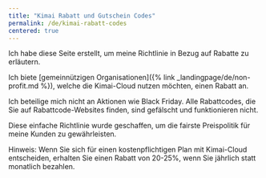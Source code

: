 ```yaml
---
title: "Kimai Rabatt und Gutschein Codes"
permalink: /de/kimai-rabatt-codes
centered: true
---
```


Ich habe diese Seite erstellt, um meine Richtlinie in Bezug auf Rabatte zu erläutern.

Ich biete [gemeinnützigen Organisationen]({% link _landingpage/de/non-profit.md %}), welche die Kimai-Cloud nutzen möchten, einen Rabatt an.

Ich beteilige mich nicht an Aktionen wie Black Friday.
Alle Rabattcodes, die Sie auf Rabattcode-Websites finden, sind gefälscht und funktionieren nicht.

Diese einfache Richtlinie wurde geschaffen, um die fairste Preispolitik für meine Kunden zu gewährleisten.

Hinweis: Wenn Sie sich für einen kostenpflichtigen Plan mit Kimai-Cloud entscheiden, erhalten Sie einen Rabatt von 20-25%, wenn Sie jährlich statt monatlich bezahlen.
